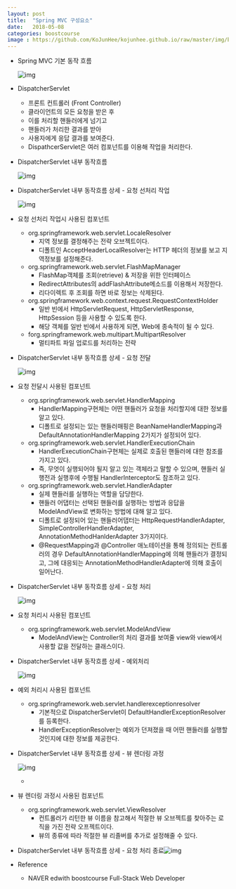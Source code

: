 ```yaml
---
layout: post
title:  "Spring MVC 구성요소"
date:   2018-05-08
categories: boostcourse
image : https://github.com/KoJunHee/kojunhee.github.io/raw/master/img/boostcourse.jpg
---
```


- Spring MVC 기본 동작 흐름

  ![img](https://github.com/KoJunHee/kojunhee.github.io/raw/master/img/smvc.png)

- DispatcherServlet

  - 프론트 컨트롤러 (Front Controller)
  - 클라이언트의 모든 요청을 받은 후 
  - 이를 처리할 핸들러에게 넘기고 
  - 핸들러가 처리한 결과를 받아 
  - 사용자에게 응답 결과를 보여준다.
  - DispathcerServlet은 여러 컴포넌트를 이용해 작업을 처리한다.

- DispatcherServlet 내부 동작흐름

  ![img](https://github.com/KoJunHee/kojunhee.github.io/raw/master/img/dispatch01.png)

- DispatcherServlet 내부 동작흐름 상세 - 요청 선처리 작업

  ![img](https://github.com/KoJunHee/kojunhee.github.io/raw/master/img/dispatch02.png)

- 요청 선처리 작업시 사용된 컴포넌트

  - org.springframework.web.servlet.LocaleResolver
    - 지역 정보를 결정해주는 전략 오브젝트이다.
    - 디폴트인 AcceptHeaderLocalResolver는 HTTP 헤더의 정보를 보고 지역정보를 설정해준다.
  - org.springframework.web.servlet.FlashMapManager
    - FlashMap객체를 조회(retrieve) & 저장을 위한 인터페이스
    - RedirectAttributes의 addFlashAttribute메소드를 이용해서 저장한다.
    - 리다이렉트 후 조회를 하면 바로 정보는 삭제된다.
  - org.springframework.web.context.request.RequestContextHolder
    - 일반 빈에서 HttpServletRequest, HttpServletResponse, HttpSession 등을 사용할 수 있도록 한다.
    - 해당 객체를 일반 빈에서 사용하게 되면, Web에 종속적이 될 수 있다.
  - forg.springframework.web.multipart.MultipartResolver
    - 멀티파트 파일 업로드를 처리하는 전략

- DispatcherServlet 내부 동작흐름 상세 - 요청 전달

  ![img](https://github.com/KoJunHee/kojunhee.github.io/raw/master/img/dispatch03.png)

- 요청 전달시 사용된 컴포넌트

  - org.springframework.web.servlet.HandlerMapping
    - HandlerMapping구현체는 어떤 핸들러가 요청을 처리할지에 대한 정보를 알고 있다.
    - 디폴트로 설정되는 있는 핸들러매핑은 BeanNameHandlerMapping과 DefaultAnnotationHandlerMapping 2가지가 설정되어 있다.
  - org.springframework.web.servlet.HandlerExecutionChain
    - HandlerExecutionChain구현체는 실제로 호출된 핸들러에 대한 참조를 가지고 있다.
    - 즉, 무엇이 실행되어야 될지 알고 있는 객체라고 말할 수 있으며, 핸들러 실행전과 실행후에 수행될 HandlerInterceptor도 참조하고 있다.
  - org.springframework.web.servlet.HandlerAdapter
    - 실제 핸들러를 실행하는 역할을 담당한다.
    - 핸들러 어댑터는 선택된 핸들러를 실행하는 방법과 응답을 ModelAndView로 변화하는 방법에 대해 알고 있다.
    - 디폴트로 설정되어 있는 핸들러어댑터는 HttpRequestHandlerAdapter, SimpleControllerHandlerAdapter, AnnotationMethodHanlderAdapter 3가지이다.
    - @RequestMapping과 @Controller 애노테이션을 통해 정의되는 컨트롤러의 경우 DefaultAnnotationHandlerMapping에 의해 핸들러가 결정되고, 그에 대응되는 AnnotationMethodHandlerAdapter에 의해 호출이 일어난다.

- DispatcherServlet 내부 동작흐름 상세 - 요청 처리

  ![img](https://github.com/KoJunHee/kojunhee.github.io/raw/master/img/dispatch04.png)

- 요청 처리시 사용된 컴포넌트

  - org.springframework.web.servlet.ModelAndView
    - ModelAndView는 Controller의 처리 결과를 보여줄 view와 view에서 사용할 값을 전달하는 클래스이다.

- DispatcherServlet 내부 동작흐름 상세 - 예외처리

  ![img](https://github.com/KoJunHee/kojunhee.github.io/raw/master/img/dispatch05.png)

- 예외 처리시 사용된 컴포넌트

  - org.springframework.web.servlet.handlerexceptionresolver
    - 기본적으로 DispatcherServlet이 DefaultHandlerExceptionResolver를 등록한다.
    - HandlerExceptionResolver는 예외가 던져졌을 때 어떤 핸들러를 실행할 것인지에 대한 정보를 제공한다.

- DispatcherServlet 내부 동작흐름 상세 - 뷰 렌더링 과정

  ![img](https://github.com/KoJunHee/kojunhee.github.io/raw/master/img/dispatch06.png)

  - 

- 뷰 렌더링 과정시 사용된 컴포넌트

  - org.springframework.web.servlet.ViewResolver
    - 컨트롤러가 리턴한 뷰 이름을 참고해서 적절한 뷰 오브젝트를 찾아주는 로직을 가진 전략 오프젝트이다.
    - 뷰의 종류에 따라 적절한 뷰 리졸버를 추가로 설정해줄 수 있다.

- DispatcherServlet 내부 동작흐름 상세 - 요청 처리 종료![img](https://github.com/KoJunHee/kojunhee.github.io/raw/master/img/dispatch07.png)

- Reference

  - NAVER edwith boostcourse Full-Stack Web Developer